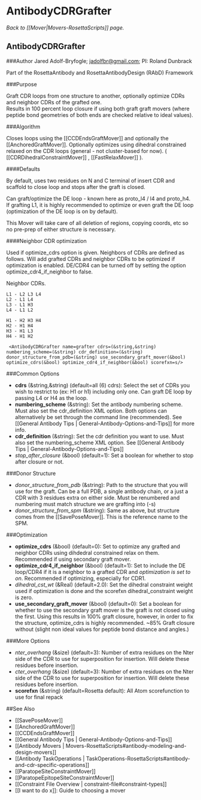 # AntibodyCDRGrafter
*Back to [[Mover|Movers-RosettaScripts]] page.*
## AntibodyCDRGrafter

###Author
Jared Adolf-Bryfogle; jadolfbr@gmail.com; 
PI: Roland Dunbrack

Part of the RosettaAntibody and RosettaAntibodyDesign (RAbD) Framework

###Purpose

Graft CDR loops from one structure to another, optionally optimize CDRs and neighbor CDRs of the grafted one.  
Results in 100 percent loop closure if using both graft graft movers (where peptide bond geometries of both ends are checked relative to ideal values).

<!--- BEGIN_INTERNAL -->
###Algorithm

Closes loops using the [[CCDEndsGraftMover]] and optionally the [[AnchoredGraftMover]]. Optionally optimizes using dihedral constrained relaxed on the CDR loops (general - not cluster-based for now). ( [[CDRDihedralConstraintMover]] , [[FastRelaxMover]] ). 

####Defaults

By default, uses two residues on N and C terminal of insert CDR and scaffold to close loop and stops after the graft is closed.

Can graft/optimize the DE loop - known here as proto_l4 / l4 and proto_h4.  If grafting L1, it is highly recommended to optimize or even graft the DE loop (optimization of the DE loop is on by default). 

This Mover will take care of all deletion of regions, copying coords, etc so no pre-prep of either structure is necessary.  


####Neighbor CDR optimization

Used if optimize_cdrs option is given.  Neighbors of CDRs are defined as follows.  Will add grafted CDRs and neighbor CDRs to be optimized if optimization is enabled.  DE/CDR4 can be turned off by setting the option optimize_cdr4_if_neighbor to false.

Neighbor CDRs.
```
L1 - L2 L3 L4
L2 - L1 L4
L3 - L1 H3
L4 - L1 L2	

H1 - H2 H3 H4
H2 - H1 H4
H3 - H1 L3
H4 - H1 H2

```



     <AntibodyCDRGrafter name=grafter cdrs=(&string,&string) numbering_scheme=(&string) cdr_definition=(&string) donor_structure_from_pdb=(&string) use_secondary_graft_mover(&bool) optimize_cdrs(&bool) optimize_cdr4_if_neighbor(&bool) scorefxn=s/>


###Common Options 

-   __cdrs__ (&string,&string) (default=all (6) cdrs):  Select the set of CDRs you wish to restrict to (ex: H1 or h1) including only one.  Can graft DE loop by passing L4 or H4 as the loop.
-   __numbering_scheme__ (&string):  Set the antibody numbering scheme.  Must also set the cdr_definition XML option. Both options can alternatively be set through the command line (recommended).  See [[General Antibody Tips | General-Antibody-Options-and-Tips]] for more info.
-   __cdr_definition__ (&string): Set the cdr definition you want to use.  Must also set the numbering_scheme XML option.  See [[General Antibody Tips | General-Antibody-Options-and-Tips]]
-   _stop_after_closure_ (&bool) (default=1): Set a boolean for whether to stop after closure or not.  


###Donor Structure
-   _donor_structure_from_pdb_ (&string): Path to the structure that you will use for the graft.  Can be a full PDB, a single antibody chain, or a just a CDR with 3 residues extra on either side.  Must be renumbered and numbering must match structure we are grafting into (-s)
-   _donor_structure_from_spm_ (&string): Same as above, but structure comes from the [[SavePoseMover]].  This is the reference name to the SPM.

###Optimization
-   __optimize_cdrs__ (&bool) (default=0): Set to optimize any grafted and neighbor CDRs using dihdedral constrained relax on them. Recommended if using secondary graft mover.
-   __optimize_cdr4_if_neighbor__ (&bool) (default=1): Set to include the DE loop/CDR4 if it is a neighbor to a grafted CDR and _optimization is set to on_. Recommended if optimizing, especially for CDR1.
-   _dihedral_cst_wt_ (&Real) (default=2.0): Set the dihedral constraint weight used if optimization is done and the scorefxn dihedral_constraint weight is zero. 
-   __use_secondary_graft_mover__ (&bool) (default=0): Set a boolean for whether to use the secondary graft mover is the graft is not closed using the first.  Using this results in 100% graft closure, however, in order to fix the structure, optimize_cdrs is highly recommended. ~85% Graft closure without (slight non ideal values for peptide bond distance and angles.)


###More Options
-   _nter_overhang_ (&size) (default=3): Number of extra residues on the Nter side of the CDR to use for superposition for insertion.  Will delete these residues before insertion.
-   _cter_overhang_ (&size) (default=3): Number of extra residues on the Nter side of the CDR to use for superposition for insertion.  Will delete these residues before insertion. 
-   __scorefxn__ (&string) (default=Rosetta default): All Atom scorefunction to use for final repack

<!--- END_INTERNAL -->

##See Also

* [[SavePoseMover]]
* [[AnchoredGraftMover]]
* [[CCDEndsGraftMover]]
* [[General Antibody Tips | General-Antibody-Options-and-Tips]]
* [[Antibody Movers | Movers-RosettaScripts#antibody-modeling-and-design-movers]]
* [[Antibody TaskOperations | TaskOperations-RosettaScripts#antibody-and-cdr-specific-operations]]
* [[ParatopeSiteConstraintMover]]
* [[ParatopeEpitopeSiteConstraintMover]]
* [[Constraint File Overview | constraint-file#constraint-types]]
* [[I want to do x]]: Guide to choosing a mover